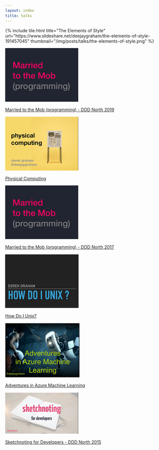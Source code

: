 ```yaml
---
layout: index
title: talks
---
```


<div class="content">

<!-- Row 1 -->
<div class="tile is-ancestor">
	<div class="tile is-parent">
		<article class="tile is-child">
            {% include tile.html title="The Elements of Style" url="https://www.slideshare.net/deejaygraham/the-elements-of-style-191457045" thumbnail="/img/posts/talks/the-elements-of-style.png" %}
        </article>
	</div>
	<div class="tile is-parent">
		<div class="tile is-child">
			<a href="https://www.slideshare.net/deejaygraham/married-to-the-mob-programming-134117887" target="_blank">
				<p><img src="/img/posts/talks/married-to-the-mob-programming.png" /></p>
				<p>Married to the Mob (programming) - DDD North 2019</p>
			</a>		
		</div>
	</div>
	<div class="tile is-parent">
		<div class="tile is-child">
			<a href="https://www.slideshare.net/deejaygraham/physical-computing-91152232" target="_blank">
				<p><img src="/img/posts/talks/physical-computing.png" /></p>
				<p>Physical Computing</p>
			</a>		
		</div>
	</div>
	<div class="tile is-parent">
		<div class="tile is-child">
			<a href="https://www.slideshare.net/deejaygraham/married-to-the-mob-programming" target="_blank">
				<p><img src="/img/posts/talks/married-to-the-mob-programming.png" /></p>
				<p>Married to the Mob (programming) - DDD North 2017</p>
			</a>		
		</div>
	</div>
</div>
<!-- Row 1 -->

<!-- Row 2 -->
<div class="tile is-ancestor">
	<div class="tile is-parent">
		<div class="tile is-child">
			<a href="https://www.slideshare.net/deejaygraham/how-do-i-unix" target="_blank">
				<p><img src="/img/posts/talks/how-do-i-unix.png" /></p>
				<p>How Do I Unix?</p>
			</a>		
		</div>
	</div>
	<div class="tile is-parent">
		<div class="tile is-child">
			<a href="https://www.slideshare.net/deejaygraham/adventures-in-azure-machine-learning-from-ne-bytes" target="_blank">
				<p><img src="/img/posts/talks/adventures-in-azure-machine-learning.png" /></p>
				<p>Adventures in Azure Machine Learning</p>
			</a>		
		</div>
	</div>
	<div class="tile is-parent">
		<div class="tile is-child">
			<a href="https://www.slideshare.net/deejaygraham/sketchnoting-for-developers-at-ddd-north-2015" target="_blank">
				<p><img src="/img/posts/talks/sketchnoting-for-developers.png" /></p>
				<p>Sketchnoting for Developers - DDD North 2015</p>
			</a>		
		</div>
	</div>
</div>
<!-- Row 2 -->

</div>